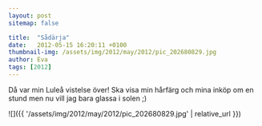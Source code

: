 ```yaml
---
layout: post
sitemap: false

title:  "Sådärja"
date:   2012-05-15 16:20:11 +0100
thumbnail-img: /assets/img/2012/may/2012/pic_202680829.jpg
author: Eva
tags: [2012]
---
```


Då var min Luleå vistelse över! Ska visa min hårfärg och mina inköp om en stund men nu vill jag bara glassa i solen ;)

![]({{ '/assets/img/2012/may/2012/pic_202680829.jpg'  | relative_url }})

